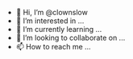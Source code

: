 - 👋 Hi, I’m @clownslow
- 👀 I’m interested in ...
- 🌱 I’m currently learning ...
- 💞️ I’m looking to collaborate on ...
- 📫 How to reach me ...

<!---
clownslow/clownslow is a ✨ special ✨ repository because its `README.md` (this file) appears on your GitHub profile.
You can click the Preview link to take a look at your changes.
--->
